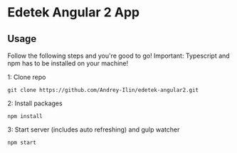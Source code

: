 # Edetek Angular 2 App

## Usage
Follow the following steps and you're good to go! Important: Typescript and npm has to be installed on your machine!

1: Clone repo
```
git clone https://github.com/Andrey-Ilin/edetek-angular2.git
```
2: Install packages
```
npm install
```
3: Start server (includes auto refreshing) and gulp watcher
```
npm start
```
